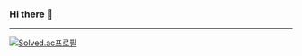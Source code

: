 ### Hi there 👋

---

[![Solved.ac프로필](http://mazassumnida.wtf/api/generate_badge?boj=uss425)](https://solved.ac/uss425)
